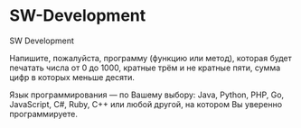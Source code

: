 # SW-Development
SW Development

Напишите, пожалуйста, программу (функцию или метод), которая будет печатать числа от 0 до 1000, кратные трём и не кратные пяти, сумма цифр в которых меньше десяти.

Язык программирования — по Вашему выбору: Java, Python, PHP, Go, JavaScript, C#, Ruby, C++ или любой другой, на котором Вы уверенно программируете.
